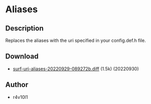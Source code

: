 Aliases
===================

Description
-----------

Replaces the aliases with the uri specified in your config.def.h file.

Download
--------

* [surf-uri-aliases-20220929-089272b.diff](surf-uri-aliases-20220930-089272b.diff) (1.5k) (20220930)

Author
------

* r4v10l1
